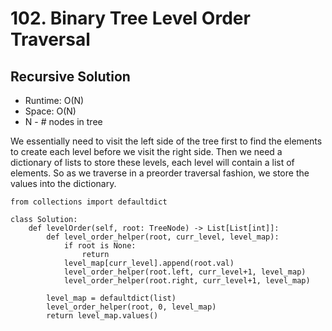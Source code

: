 # 102. Binary Tree Level Order Traversal

## Recursive Solution
- Runtime: O(N)
- Space: O(N)
- N - # nodes in tree

We essentially need to visit the left side of the tree first to find the elements to create each level before we visit the right side.
Then we need a dictionary of lists to store these levels, each level will contain a list of elements.
So as we traverse in a preorder traversal fashion, we store the values into the dictionary.

```
from collections import defaultdict

class Solution:
    def levelOrder(self, root: TreeNode) -> List[List[int]]:
        def level_order_helper(root, curr_level, level_map):
            if root is None:
                return
            level_map[curr_level].append(root.val)
            level_order_helper(root.left, curr_level+1, level_map)
            level_order_helper(root.right, curr_level+1, level_map)
            
        level_map = defaultdict(list)
        level_order_helper(root, 0, level_map)
        return level_map.values()
```
